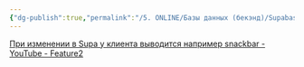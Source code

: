 ```yaml
---
{"dg-publish":true,"permalink":"/5. ONLINE/Базы данных (бекэнд)/Supabase/Оповещение при изменении в Supabase/","created":"2024-12-19T17:39:23.383-03:00","updated":"2024-12-19T17:40:33.269-03:00"}
---
```


[При изменении в Supa у клиента выводится например snackbar - YouTube - Feature2](https://www.youtube.com/watch?v=b82XYzUrf8Y)
